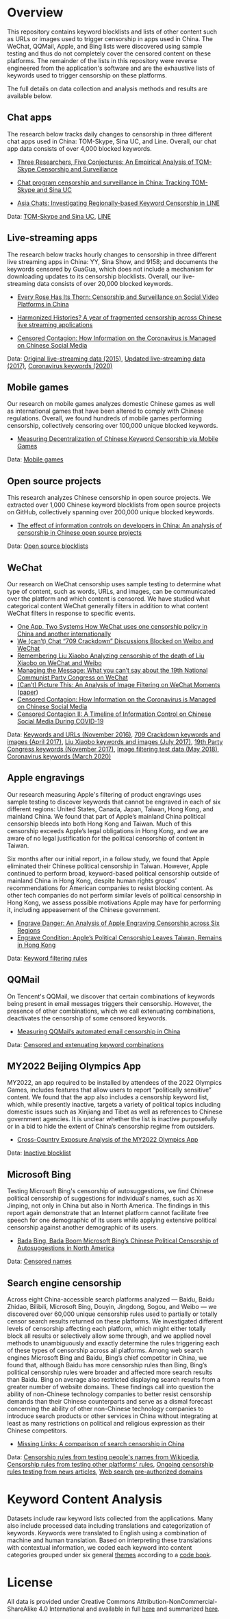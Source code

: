 Overview
========

This repository contains keyword blocklists and lists of other content such as URLs or images used to trigger censorship in apps used in China.  The WeChat, QQMail, Apple, and Bing lists were discovered using sample testing and thus do not completely cover the censored content on these platforms.  The remainder of the lists in this repository were reverse engineered from the application's software and are the exhaustive lists of keywords used to trigger censorship on these platforms.

The full details on data collection and analysis methods and results are available below.

## Chat apps

The research below tracks daily changes to censorship in three different chat apps used in China:  TOM-Skype, Sina UC, and Line.  Overall, our chat app data consists of over 4,000 blocked keywords.

* [Three Researchers, Five Conjectures: An Empirical Analysis of TOM-Skype Censorship and Surveillance](https://www.usenix.org/legacy/event/foci11/tech/final_files/Knockel.pdf)

* [Chat program censorship and surveillance in China: Tracking TOM-Skype and Sina UC](http://firstmonday.org/ojs/index.php/fm/article/view/4628/3727)

* [Asia Chats: Investigating Regionally-based Keyword Censorship in LINE](https://citizenlab.org/2013/11/asia-chats-investigatingregionally-based-keyword-censorship-line/)

Data: [TOM-Skype and Sina UC](https://github.com/citizenlab/chat-censorship/tree/master/TOM-Skype--Sina-UC), [LINE](https://github.com/citizenlab/chat-censorship/tree/master/LINE)

## Live-streaming apps

The research below tracks hourly changes to censorship in three different live streaming apps in China:  YY, Sina Show, and 9158; and documents the keywords censored by GuaGua, which does not include a mechanism for downloading updates to its censorship blocklists.  Overall, our live-streaming data consists of over 20,000 blocked keywords.

* [Every Rose Has Its Thorn: Censorship and Surveillance on Social Video Platforms in China](https://www.usenix.org/conference/foci15/workshop-program/presentation/knockel)

* [Harmonized Histories? A year of fragmented censorship across Chinese live streaming applications](https://netalert.me/assets/harmonized-histories/harmonized-histories.pdf)

* [Censored Contagion: How Information on the Coronavirus is Managed on Chinese Social Media](https://citizenlab.ca/2020/03/censored-contagion-how-information-on-the-coronavirus-is-managed-on-chinese-social-media/)

Data: [Original live-streaming data (2015)](https://github.com/citizenlab/chat-censorship/tree/master/SVP), [Updated live-streaming data (2017)](https://github.com/citizenlab/chat-censorship/tree/master/livestream), [Coronavirus keywords (2020)](https://github.com/citizenlab/chat-censorship/tree/master/coronavirus)

## Mobile games

Our research on mobile games analyzes domestic Chinese games as well as international games that have been altered to comply with Chinese regulations.  Overall, we found hundreds of mobile games performing censorship, collectively censoring over 100,000 unique blocked keywords.

* [Measuring Decentralization of Chinese Keyword Censorship via Mobile Games](https://www.usenix.org/conference/foci17/workshop-program/presentation/knockel)

Data: [Mobile games](https://github.com/citizenlab/chat-censorship/tree/master/chinese-games)

## Open source projects

This research analyzes Chinese censorship in open source projects.  We extracted over 1,000 Chinese keyword blocklists from open source projects on GitHub, collectively spanning over 200,000 unique blocked keywords.

* [The effect of information controls on developers in China: An analysis of censorship in Chinese open source projects](https://citizenlab.ca/wp-content/uploads/2018/08/nlp4if2018github-1.pdf)

Data: [Open source blocklists](https://github.com/citizenlab/chat-censorship/tree/master/open-source)

## WeChat

Our research on WeChat censorship uses sample testing to determine what type of content, such as words, URLs, and images, can be communicated over the platform and which content is censored.  We have studied what categorical content WeChat generally filters in addition to what content WeChat filters in response to specific events.

* [One App, Two Systems How WeChat uses one censorship policy in China and another internationally](https://citizenlab.ca/2016/11/wechat-china-censorship-one-app-two-systems/)
* [We (can’t) Chat “709 Crackdown” Discussions Blocked on Weibo and WeChat](https://citizenlab.ca/2017/04/we-cant-chat-709-crackdown-discussions-blocked-on-weibo-and-wechat/)
* [Remembering Liu Xiaobo Analyzing censorship of the death of Liu Xiaobo on WeChat and Weibo](https://citizenlab.ca/2017/07/analyzing-censorship-of-the-death-of-liu-xiaobo-on-wechat-and-weibo/)
* [Managing the Message: What you can’t say about the 19th National Communist Party Congress on WeChat](https://citizenlab.ca/2017/11/managing-message-censorship-19th-national-communist-party-congress-wechat/)
* [(Can’t) Picture This: An Analysis of Image Filtering on WeChat Moments](https://citizenlab.ca/2018/08/cant-picture-this-an-analysis-of-image-filtering-on-wechat-moments/) ([paper](https://www.usenix.org/system/files/conference/foci18/foci18-paper-knockel.pdf))
* [Censored Contagion: How Information on the Coronavirus is Managed on Chinese Social Media](https://citizenlab.ca/2020/03/censored-contagion-how-information-on-the-coronavirus-is-managed-on-chinese-social-media/)
* [Censored Contagion II: A Timeline of Information Control on Chinese Social Media During COVID-19](https://citizenlab.ca/2020/08/censored-contagion-ii-a-timeline-of-information-control-on-chinese-social-media-during-covid-19/)

Data: [Keywords and URLs (November 2016)](https://github.com/citizenlab/chat-censorship/tree/master/wechat/one_app_two_systems), [709 Crackdown keywords and images (April 2017)](https://github.com/citizenlab/chat-censorship/tree/master/wechat/709crackdown), [Liu Xiaobo keywords and images (July 2017)](https://github.com/citizenlab/chat-censorship/tree/master/wechat/lxb), [19th Party Congress keywords (November 2017)](https://github.com/citizenlab/chat-censorship/tree/master/wechat/ncpc19), [Image filtering test data (May 2018)](https://github.com/citizenlab/chat-censorship/tree/master/wechat/image-filtering), [Coronavirus keywords (March 2020)](https://github.com/citizenlab/chat-censorship/tree/master/coronavirus)

## Apple engravings

Our research measuring Apple's filtering of product engravings uses sample testing to discover keywords that cannot be engraved in each of six different regions: United States, Canada, Japan, Taiwan, Hong Kong, and mainland China. We found that part of Apple’s mainland China political censorship bleeds into both Hong Kong and Taiwan. Much of this censorship exceeds Apple’s legal obligations in Hong Kong, and we are aware of no legal justification for the political censorship of content in Taiwan.

Six months after our initial report, in a follow study, we found that Apple eliminated their Chinese political censorship in Taiwan. However, Apple continued to perform broad, keyword-based political censorship outside of mainland China in Hong Kong, despite human rights groups’ recommendations for American companies to resist blocking content. As other tech companies do not perform similar levels of political censorship in Hong Kong, we assess possible motivations Apple may have for performing it, including appeasement of the Chinese government.

* [Engrave Danger: An Analysis of Apple Engraving Censorship across Six Regions](https://citizenlab.ca/2021/08/engrave-danger-an-analysis-of-apple-engraving-censorship-across-six-regions/)
* [Engrave Condition: Apple’s Political Censorship Leaves Taiwan, Remains in Hong Kong](https://citizenlab.ca/2022/03/engrave-condition-apples-political-censorship-leaves-taiwan-remains-in-hong-kong/)

Data: [Keyword filtering rules](https://github.com/citizenlab/chat-censorship/tree/master/apple)

## QQMail

On Tencent's QQMail, we discover that certain combinations of keywords being present in email messages triggers their censorship.  However, the presence of other combinations, which we call extenuating combinations, deactivates the censorship of some censored keywords.

* [Measuring QQMail’s automated email censorship in China](https://dl.acm.org/doi/pdf/10.1145/3473604.3474560)

Data: [Censored and extenuating keyword combinations](https://github.com/citizenlab/chat-censorship/tree/master/qqmail)

## MY2022 Beijing Olympics App

MY2022, an app required to be installed by attendees of the 2022 Olympics Games, includes features that allow users to report “politically sensitive” content. We found that the app also includes a censorship keyword list, which, while presently inactive, targets a variety of political topics including domestic issues such as Xinjiang and Tibet as well as references to Chinese government agencies. It is unclear whether the list is inactive purposefully or in a bid to hide the extent of China’s censorship regime from outsiders.

* [Cross-Country Exposure Analysis of the MY2022 Olympics App](https://citizenlab.ca/2022/01/cross-country-exposure-analysis-my2022-olympics-app/)

Data: [Inactive blocklist](https://github.com/citizenlab/chat-censorship/tree/master/olympics)

## Microsoft Bing

Testing Microsoft Bing's censorship of autosuggestions, we find Chinese political censorship of suggestions for individual's names, such as Xi Jinping, not only in China but also in North America. The findings in this report again demonstrate that an Internet platform cannot facilitate free speech for one demographic of its users while applying extensive political censorship against another demographic of its users.

* [Bada Bing, Bada Boom Microsoft Bing’s Chinese Political Censorship of Autosuggestions in North America](https://citizenlab.ca/2022/05/bada-bing-bada-boom-microsoft-bings-chinese-political-censorship-autosuggestions-north-america/)

Data: [Censored names](https://github.com/citizenlab/chat-censorship/tree/master/microsoft-bing)

## Search engine censorship

Across eight China-accessible search platforms analyzed — Baidu, Baidu Zhidao, Bilibili, Microsoft Bing, Douyin, Jingdong, Sogou, and Weibo — we discovered over 60,000 unique censorship rules used to partially or totally censor search results returned on these platforms. We investigated different levels of censorship affecting each platform, which might either totally block all results or selectively allow some through, and we applied novel methods to unambiguously and exactly determine the rules triggering each of these types of censorship across all platforms. Among web search engines Microsoft Bing and Baidu, Bing’s chief competitor in China, we found that, although Baidu has more censorship rules than Bing, Bing’s political censorship rules were broader and affected more search results than Baidu. Bing on average also restricted displaying search results from a greater number of website domains. These findings call into question the ability of non-Chinese technology companies to better resist censorship demands than their Chinese counterparts and serve as a dismal forecast concerning the ability of other non-Chinese technology companies to introduce search products or other services in China without integrating at least as many restrictions on political and religious expression as their Chinese competitors.

* [Missing Links: A comparison of search censorship in China](https://citizenlab.ca/2023/04/a-comparison-of-search-censorship-in-china/)

Data: [Censorship rules from testing people's names from Wikipedia](https://github.com/citizenlab/chat-censorship/tree/master/search/people), [Censorship rules from testing other platforms' rules](https://github.com/citizenlab/chat-censorship/tree/master/search/rules), [Ongoing censorship rules testing from news articles](https://github.com/citizenlab/chat-censorship/tree/master/search/ongoing), [Web search pre-authorized domains](https://github.com/citizenlab/chat-censorship/tree/master/search/authorized-domains)

Keyword Content Analysis
========
Datasets include raw keyword lists collected from the applications.  Many also include processed data including translations and categorization of keywords.  Keywords were translated to English using a combination of machine and human translation. Based on interpreting these translations with contextual information, we coded each keyword into content categories grouped under six general [themes](https://github.com/citizenlab/chat-censorship/blob/master/themes_keyword_censorship.csv) according to a [code book](https://github.com/citizenlab/chat-censorship/blob/master/categories_keyword_censorship.csv).

License
========

All data is provided under Creative Commons
Attribution-NonCommercial-ShareAlike 4.0 International and available in full
[here](https://creativecommons.org/licenses/by-nc-sa/4.0/legalcode) and summarized
[here](https://creativecommons.org/licenses/by-nc-sa/4.0/).
